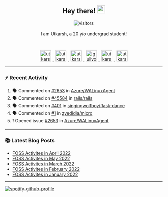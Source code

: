 <h2 align="center">
  <b>Hey there!</b> <img src="https://media.giphy.com/media/hvRJCLFzcasrR4ia7z/giphy.gif" width="25px">
</h2>

<p align="center">
  <img src="https://visitor-badge.glitch.me/badge?page_id=utkarsh2102" alt="visitors">
  <br/>
  <br/>
  I am Utkarsh, a 20 y/o undergrad student!
</p>

<br/>
<p align="center">
<a href="https://nm.debian.org/person/utkarsh/">
  <img alt="utkarsh2102 | Debian" width="35px" src="https://www.flaticon.com/svg/static/icons/svg/226/226772.svg" hspace="5"/>
</a>
<a href="https://twitter.com/utkarsh2102">
  <img alt="utkarsh2102 | Twitter" width="35px" src="https://image.flaticon.com/icons/svg/2111/2111703.svg" hspace="5"/>
</a>
<a href="mailto:utkarsh@debian.org">
  <img alt="utkarsh2102 | Mail" width="35px" src="https://www.flaticon.com/svg/static/icons/svg/893/893315.svg" hspace="5"/>
</a>
<a href="https://open.spotify.com/user/wr6c7rh4fwc5fvibnwrwwzlrn">
  <img alt="guilyx's Spotify" width="35px" src="https://image.flaticon.com/icons/svg/2111/2111627.svg" hspace="5"/>
</a>
<a href="https://www.linkedin.com/in/utkarsh2102"><img alt="utkarsh2102 | LinkedIn" width="35px" src="https://image.flaticon.com/icons/svg/2111/2111465.svg" hspace="5"/>
</a>
<a href="https://www.instagram.com/utkarsh2102">
  <img alt="utkarsh2102 | Instagram" width="35px" src="https://image.flaticon.com/icons/svg/2111/2111421.svg" hspace="5"/>
</a>
</p>

---

### :zap: Recent Activity

<!--START_SECTION:activity-->
1. 🗣 Commented on [#2653](https://github.com/Azure/WALinuxAgent/issues/2653) in [Azure/WALinuxAgent](https://github.com/Azure/WALinuxAgent)
2. 🗣 Commented on [#45584](https://github.com/rails/rails/issues/45584) in [rails/rails](https://github.com/rails/rails)
3. 🗣 Commented on [#401](https://github.com/singingwolfboy/flask-dance/issues/401) in [singingwolfboy/flask-dance](https://github.com/singingwolfboy/flask-dance)
4. 🗣 Commented on [#1](https://github.com/zyedidia/micro/issues/1) in [zyedidia/micro](https://github.com/zyedidia/micro)
5. ❗️ Opened issue [#2653](https://github.com/Azure/WALinuxAgent/issues/2653) in [Azure/WALinuxAgent](https://github.com/Azure/WALinuxAgent)
<!--END_SECTION:activity-->

---

### :books: Latest Blog Posts

<!-- BLOG-POST-LIST:START -->
- [FOSS Activites in April 2022](https://utkarsh2102.com/posts/foss-in-april-22/)
- [FOSS Activites in May 2022](https://utkarsh2102.com/posts/foss-in-may-22/)
- [FOSS Activites in March 2022](https://utkarsh2102.com/posts/foss-in-march-22/)
- [FOSS Activites in February 2022](https://utkarsh2102.com/posts/foss-in-feb-22/)
- [FOSS Activites in January 2022](https://utkarsh2102.com/posts/foss-in-jan-22/)
<!-- BLOG-POST-LIST:END -->

---

[![spotify-github-profile](https://spotify-github-profile.vercel.app/api/view?uid=wr6c7rh4fwc5fvibnwrwwzlrn&cover_image=true)](https://spotify-github-profile.vercel.app/api/view?uid=wr6c7rh4fwc5fvibnwrwwzlrn&redirect=true)
